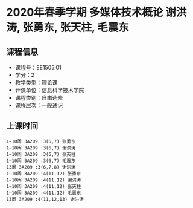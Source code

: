 # 2020年春季学期 多媒体技术概论 谢洪涛, 张勇东, 张天柱, 毛震东






## 课程信息

- 课程号：EE1505.01
- 学分：2
- 教学类型：理论课
- 开课单位：信息科学技术学院
- 课程类别：自由选修
- 课程层次：一般通识

## 上课时间

```
1~10周 3A209 :3(6,7) 张勇东
1~10周 3A209 :3(6,7) 谢洪涛
1~10周 3A209 :3(6,7) 张天柱
1~10周 3A209 :3(6,7) 毛震东
13周 3A209 :3(6,7,8) 谢洪涛
1~10周 3A209 :4(11,12) 张勇东
1~10周 3A209 :4(11,12) 谢洪涛
1~10周 3A209 :4(11,12) 张天柱
1~10周 3A209 :4(11,12) 毛震东
13周 3A209 :4(11,12,13) 谢洪涛
```

